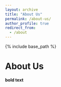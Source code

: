 ```yaml
---
layout: archive
title: "About Us"
permalink: /about-us/
author_profile: true
redirect_from:
  - /about
---
```


{% include base_path %}

About Us
======

**bold text**
